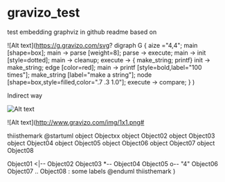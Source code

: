 # gravizo_test

test embedding graphviz in github readme based on 

![Alt text](https://g.gravizo.com/svg?
  digraph G {
    aize ="4,4";
    main [shape=box];
    main -> parse [weight=8];
    parse -> execute;
    main -> init [style=dotted];
    main -> cleanup;
    execute -> { make_string; printf}
    init -> make_string;
    edge [color=red];
    main -> printf 
    [style=bold,label="100 times"];
    make_string [label="make a 
    string"];
    node 
    [shape=box,style=filled,color=".7 
    .3 1.0"];
    execute -> compare;
  }
)

Indirect way

![Alt text](https://g.gravizo.com/source/svg/thiisthemark?http%3A%2F%2Fwww.gravizo.com)

![Alt text](http://www.gravizo.com/img/1x1.png#

thiisthemark
@startuml
object Objectxx
object Object02
object Object03
object Object04
object Object05
object Object06
object Object07
object Object08

Object01 <|-- Object02
Object03 *-- Object04
Object05 o-- "4" Object06
Object07 .. Object08 : some labels
@enduml
thiisthemark
)


